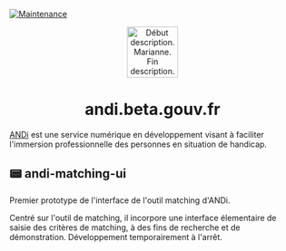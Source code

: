 [![Maintenance](https://img.shields.io/badge/Maintained%3F-halted-orange.svg)](https://GitHub.com/betagouv/andi-matching-ui/graphs/commit-activity)
<p align="center">
  <a href="https://andi.beta.gouv.fr">
    <img alt="Début description. Marianne. Fin description." src="https://upload.wikimedia.org/wikipedia/fr/3/38/Logo_de_la_R%C3%A9publique_fran%C3%A7aise_%281999%29.svg" width="90" />
  </a>
</p>
<h1 align="center">
  andi.beta.gouv.fr
</h1>

[ANDi](https://andi.beta.gouv.fr) est une service numérique en développement visant à faciliter l'immersion professionnelle des personnes en situation de handicap.

## 📟 andi-matching-ui
Premier prototype de l'interface de l'outil matching d'ANDi. 

Centré sur l'outil de matching, il incorpore une interface élementaire de saisie des critères de matching, à des fins de recherche et de démonstration. Développement temporairement à l'arrêt.

